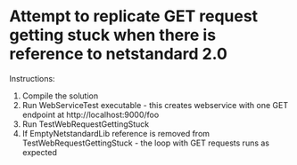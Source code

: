 # Attempt to replicate GET request getting stuck when there is reference to netstandard 2.0

Instructions:
1) Compile the solution
2) Run WebServiceTest executable - this creates webservice with one GET endpoint at http://localhost:9000/foo
3) Run TestWebRequestGettingStuck
4) If EmptyNetstandardLib reference is removed from TestWebRequestGettingStuck - the loop with GET requests runs as expected
